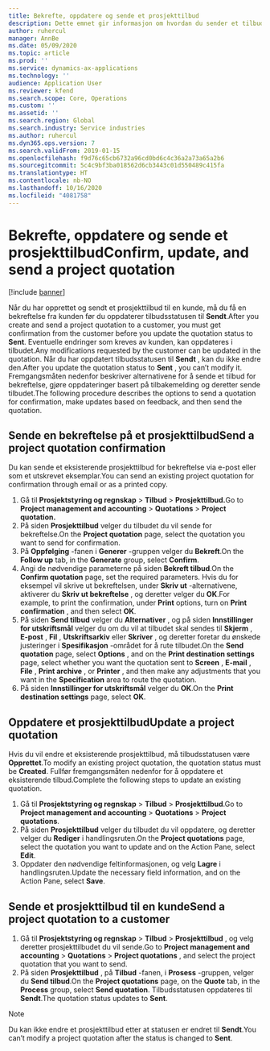 ```yaml
---
title: Bekrefte, oppdatere og sende et prosjekttilbud
description: Dette emnet gir informasjon om hvordan du sender et tilbud til kunden for bekreftelse, endrer det basert på tilbakemelding, og deretter sender tilbudet på nytt.
author: ruhercul
manager: AnnBe
ms.date: 05/09/2020
ms.topic: article
ms.prod: ''
ms.service: dynamics-ax-applications
ms.technology: ''
audience: Application User
ms.reviewer: kfend
ms.search.scope: Core, Operations
ms.custom: ''
ms.assetid: ''
ms.search.region: Global
ms.search.industry: Service industries
ms.author: ruhercul
ms.dyn365.ops.version: 7
ms.search.validFrom: 2019-01-15
ms.openlocfilehash: f9d76c65cb6732a96cd0bd6c4c36a2a73a65a2b6
ms.sourcegitcommit: 5c4c9bf3ba018562d6cb3443c01d550489c415fa
ms.translationtype: HT
ms.contentlocale: nb-NO
ms.lasthandoff: 10/16/2020
ms.locfileid: "4081758"
---
```

# <a name="confirm-update-and-send-a-project-quotation"></a><span data-ttu-id="d4783-103">Bekrefte, oppdatere og sende et prosjekttilbud</span><span class="sxs-lookup"><span data-stu-id="d4783-103">Confirm, update, and send a project quotation</span></span>

[!include [banner](../includes/banner.md)]

<span data-ttu-id="d4783-104">Når du har opprettet og sendt et prosjekttilbud til en kunde, må du få en bekreftelse fra kunden før du oppdaterer tilbudsstatusen til **Sendt**.</span><span class="sxs-lookup"><span data-stu-id="d4783-104">After you create and send a project quotation to a customer, you must get confirmation from the customer before you update the quotation status to **Sent**.</span></span> <span data-ttu-id="d4783-105">Eventuelle endringer som kreves av kunden, kan oppdateres i tilbudet.</span><span class="sxs-lookup"><span data-stu-id="d4783-105">Any modifications requested by the customer can be updated in the quotation.</span></span> <span data-ttu-id="d4783-106">Når du har oppdatert tilbudsstatusen til **Sendt** , kan du ikke endre den.</span><span class="sxs-lookup"><span data-stu-id="d4783-106">After you update the quotation status to **Sent** , you can’t modify it.</span></span> <span data-ttu-id="d4783-107">Fremgangsmåten nedenfor beskriver alternativene for å sende et tilbud for bekreftelse, gjøre oppdateringer basert på tilbakemelding og deretter sende tilbudet.</span><span class="sxs-lookup"><span data-stu-id="d4783-107">The following procedure describes the options to send a quotation for confirmation, make updates based on feedback, and then send the quotation.</span></span>

## <a name="send-a-project-quotation-confirmation"></a><span data-ttu-id="d4783-108">Sende en bekreftelse på et prosjekttilbud</span><span class="sxs-lookup"><span data-stu-id="d4783-108">Send a project quotation confirmation</span></span>  

<span data-ttu-id="d4783-109">Du kan sende et eksisterende prosjekttilbud for bekreftelse via e-post eller som et utskrevet eksemplar.</span><span class="sxs-lookup"><span data-stu-id="d4783-109">You can send an existing project quotation for confirmation through email or as a printed copy.</span></span> 

1. <span data-ttu-id="d4783-110">Gå til **Prosjektstyring og regnskap** > **Tilbud** > **Prosjekttilbud.**</span><span class="sxs-lookup"><span data-stu-id="d4783-110">Go to **Project management and accounting** > **Quotations** > **Project quotation.**</span></span> 
2. <span data-ttu-id="d4783-111">På siden **Prosjekttilbud** velger du tilbudet du vil sende for bekreftelse.</span><span class="sxs-lookup"><span data-stu-id="d4783-111">On the **Project quotation** page, select the quotation you want to send for confirmation.</span></span> 
3. <span data-ttu-id="d4783-112">På **Oppfølging** -fanen i **Generer** -gruppen velger du **Bekreft**.</span><span class="sxs-lookup"><span data-stu-id="d4783-112">On the **Follow up** tab, in the **Generate** group, select **Confirm**.</span></span> 
4. <span data-ttu-id="d4783-113">Angi de nødvendige parameterne på siden **Bekreft tilbud**.</span><span class="sxs-lookup"><span data-stu-id="d4783-113">On the **Confirm quotation** page, set the required parameters.</span></span> <span data-ttu-id="d4783-114">Hvis du for eksempel vil skrive ut bekreftelsen, under **Skriv ut** -alternativene, aktiverer du **Skriv ut bekreftelse** , og deretter velger du **OK**.</span><span class="sxs-lookup"><span data-stu-id="d4783-114">For example, to print the confirmation, under **Print** options, turn on **Print confirmation** , and then select **OK**.</span></span>
5. <span data-ttu-id="d4783-115">På siden **Send tilbud** velger du **Alternativer** , og på siden **Innstillinger for utskriftsmål** velger du om du vil at tilbudet skal sendes til **Skjerm** , **E-post** , **Fil** , **Utskriftsarkiv** eller **Skriver** , og deretter foretar du ønskede justeringer i **Spesifikasjon** -området for å rute tilbudet.</span><span class="sxs-lookup"><span data-stu-id="d4783-115">On the **Send quotation** page, select **Options** , and on the **Print destination settings** page, select whether you want the quotation sent to **Screen** , **E-mail** , **File** , **Print archive** , or **Printer** , and then make any adjustments that you want in the **Specification** area to route the quotation.</span></span>
6. <span data-ttu-id="d4783-116">På siden **Innstillinger for utskriftsmål** velger du **OK**.</span><span class="sxs-lookup"><span data-stu-id="d4783-116">On the **Print destination settings** page, select **OK**.</span></span>  

## <a name="update-a-project-quotation"></a><span data-ttu-id="d4783-117">Oppdatere et prosjekttilbud</span><span class="sxs-lookup"><span data-stu-id="d4783-117">Update a project quotation</span></span>

<span data-ttu-id="d4783-118">Hvis du vil endre et eksisterende prosjekttilbud, må tilbudsstatusen være **Opprettet**.</span><span class="sxs-lookup"><span data-stu-id="d4783-118">To modify an existing project quotation, the quotation status must be **Created**.</span></span> <span data-ttu-id="d4783-119">Fullfør fremgangsmåten nedenfor for å oppdatere et eksisterende tilbud.</span><span class="sxs-lookup"><span data-stu-id="d4783-119">Complete the following steps to update an existing quotation.</span></span> 

1. <span data-ttu-id="d4783-120">Gå til **Prosjektstyring og regnskap** > **Tilbud** > **Prosjekttilbud**.</span><span class="sxs-lookup"><span data-stu-id="d4783-120">Go to **Project management and accounting** > **Quotations** > **Project quotations**.</span></span>
2. <span data-ttu-id="d4783-121">På siden **Prosjekttilbud** velger du tilbudet du vil oppdatere, og deretter velger du **Rediger** i handlingsruten.</span><span class="sxs-lookup"><span data-stu-id="d4783-121">On the **Project quotations** page, select the quotation you want to update and on the Action Pane, select **Edit**.</span></span>
3. <span data-ttu-id="d4783-122">Oppdater den nødvendige feltinformasjonen, og velg **Lagre** i handlingsruten.</span><span class="sxs-lookup"><span data-stu-id="d4783-122">Update the necessary field information, and on the Action Pane, select **Save**.</span></span>  

## <a name="send-a-project-quotation-to-a-customer"></a><span data-ttu-id="d4783-123">Sende et prosjekttilbud til en kunde</span><span class="sxs-lookup"><span data-stu-id="d4783-123">Send a project quotation to a customer</span></span> 

1. <span data-ttu-id="d4783-124">Gå til **Prosjektstyring og regnskap** > **Tilbud** > **Prosjekttilbud** , og velg deretter prosjekttilbudet du vil sende.</span><span class="sxs-lookup"><span data-stu-id="d4783-124">Go to **Project management and accounting** > **Quotations** > **Project quotations** , and select the project quotation that you want to send.</span></span>
2. <span data-ttu-id="d4783-125">På siden **Prosjekttilbud** , på **Tilbud** -fanen, i **Prosess** -gruppen, velger du **Send tilbud**.</span><span class="sxs-lookup"><span data-stu-id="d4783-125">On the **Project quotations** page, on the **Quote** tab, in the **Process** group, select **Send quotation**.</span></span> <span data-ttu-id="d4783-126">Tilbudsstatusen oppdateres til **Sendt**.</span><span class="sxs-lookup"><span data-stu-id="d4783-126">The quotation status updates to **Sent**.</span></span>

> [!NOTE]
> <span data-ttu-id="d4783-127">Du kan ikke endre et prosjekttilbud etter at statusen er endret til **Sendt**.</span><span class="sxs-lookup"><span data-stu-id="d4783-127">You can’t modify a project quotation after the status is changed to **Sent**.</span></span>
